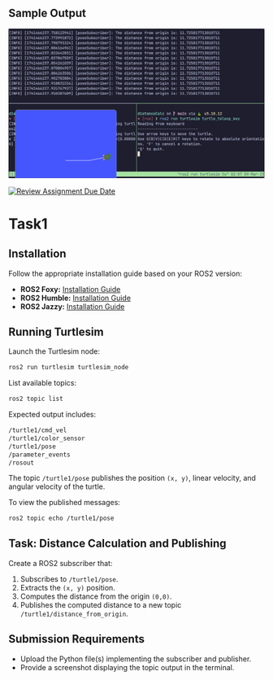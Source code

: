## Sample Output

![sample_output](./sample_output.png)

[![Review Assignment Due Date](https://classroom.github.com/assets/deadline-readme-button-22041afd0340ce965d47ae6ef1cefeee28c7c493a6346c4f15d667ab976d596c.svg)](https://classroom.github.com/a/0ILR5htM)
# Task1

## Installation

Follow the appropriate installation guide based on your ROS2 version:

- **ROS2 Foxy:** [Installation Guide](https://docs.ros.org/en/foxy/Tutorials/Beginner-CLI-Tools/Introducing-Turtlesim/Introducing-Turtlesim.html)
- **ROS2 Humble:** [Installation Guide](https://docs.ros.org/en/humble/Tutorials/Beginner-CLI-Tools/Introducing-Turtlesim/Introducing-Turtlesim.html)
- **ROS2 Jazzy:** [Installation Guide](https://docs.ros.org/en/jazzy/Tutorials/Beginner-CLI-Tools/Introducing-Turtlesim/Introducing-Turtlesim.html)

## Running Turtlesim

Launch the Turtlesim node:

```bash
ros2 run turtlesim turtlesim_node
```

List available topics:

```bash
ros2 topic list
```

Expected output includes:

```
/turtle1/cmd_vel
/turtle1/color_sensor
/turtle1/pose
/parameter_events
/rosout
```

The topic `/turtle1/pose` publishes the position `(x, y)`, linear velocity, and angular velocity of the turtle.

To view the published messages:

```bash
ros2 topic echo /turtle1/pose
```

## Task: Distance Calculation and Publishing

Create a ROS2 subscriber that:
1. Subscribes to `/turtle1/pose`.
2. Extracts the `(x, y)` position.
3. Computes the distance from the origin `(0,0)`.
4. Publishes the computed distance to a new topic `/turtle1/distance_from_origin`.

## Submission Requirements

- Upload the Python file(s) implementing the subscriber and publisher.
- Provide a screenshot displaying the topic output in the terminal.

